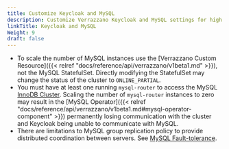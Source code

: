 ```yaml
---
title: Customize Keycloak and MySQL
description: Customize Verrazzano Keycloak and MySQL settings for high availability
linkTitle: Keycloak and MySQL
Weight: 9
draft: false
---
```


* To scale the number of MySQL instances use the [Verrazzano Custom Resource]({{< relref "docs/reference/api/verrazzano/v1beta1.md" >}}), not the MySQL StatefulSet. 
Directly modifying the StatefulSet may change the status of the cluster to `ONLINE_PARTIAL`.
* You must have at least one running `mysql-router` to access the MySQL [InnoDB Cluster](https://dev.mysql.com/doc/refman/8.0/en/mysql-innodb-cluster-introduction.html). Scaling the number of `mysql-router` instances to zero
may result in the [MySQL Operator]({{< relref "docs/reference/api/verrazzano/v1beta1.md#mysql-operator-component" >}}) permanently losing communication with the cluster and Keycloak being unable to communicate with MySQL.
* There are limitations to MySQL group replication policy to provide distributed coordination between servers. See [MySQL Fault-tolerance](https://dev.mysql.com/doc/refman/8.0/en/group-replication-fault-tolerance.html).